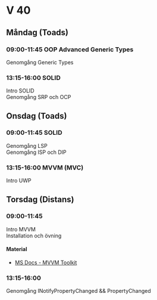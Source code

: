 # V 40
## Måndag (Toads)
### 09:00-11:45 OOP Advanced Generic Types
Genomgång Generic Types
### 13:15-16:00 SOLID
Intro SOLID </br>
Genomgång SRP och OCP
## Onsdag (Toads)
### 09:00-11:45 SOLID
Genomgång LSP</br>
Genomgång ISP och DIP</br>
### 13:15-16:00 MVVM (MVC)
Intro UWP
## Torsdag (Distans)
### 09:00-11:45
Intro MVVM </br>
Installation och övning
#### Material
* [MS Docs - MVVM Toolkit](https://docs.microsoft.com/en-us/windows/communitytoolkit/mvvm/introduction)
### 13:15-16:00
Genomgång INotifyPropertyChanged && PropertyChanged